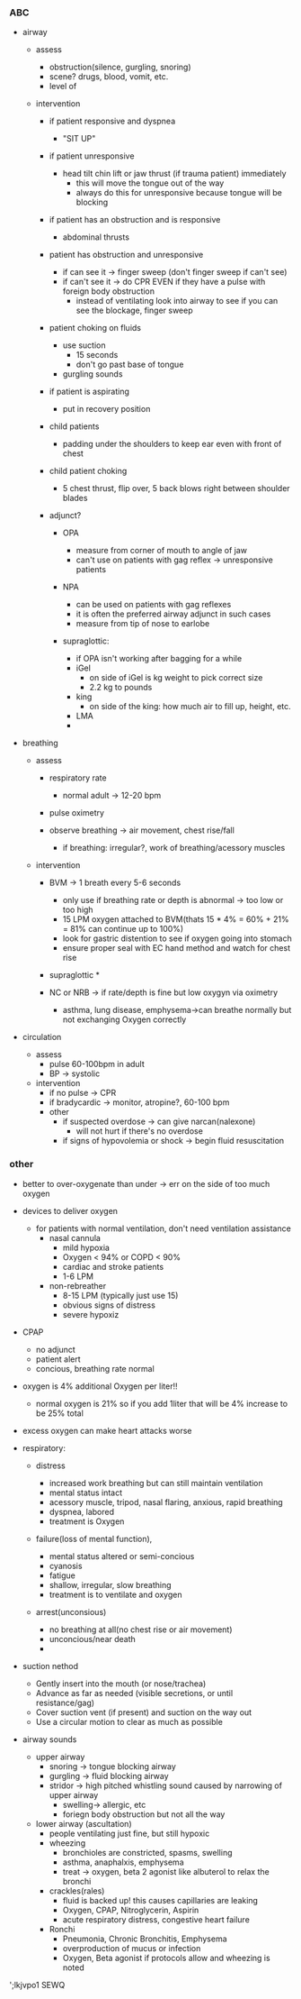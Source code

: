 ### ABC

* airway
    * assess
        * obstruction(silence, gurgling, snoring)
        * scene?  drugs, blood, vomit, etc.
        * level of 


    * intervention
        * if patient responsive and dyspnea
            * "SIT UP"
        * if patient unresponsive 
            * head tilt chin lift or jaw thrust (if trauma patient) immediately 
                * this will move the tongue out of the way
                * always do this for unresponsive because tongue will be blocking

        * if patient has an obstruction and is responsive
            * abdominal thrusts

        * patient has obstruction and unresponsive
            * if can see it -> finger sweep (don't finger sweep if can't see)
            * if can't see it -> do CPR EVEN if they have a pulse with foreign body obstruction
                * instead of ventilating look into airway to see if you can see the blockage, finger sweep

        * patient choking on fluids
            * use suction
                * 15 seconds
                * don't go past base of tongue
            * gurgling sounds 
        * if patient is aspirating
            * put in recovery position
                
        * child patients
            * padding under the shoulders to keep ear even with front of chest
        * child patient choking
            * 5 chest thrust, flip over, 5 back blows right between shoulder blades
        * adjunct?
            * OPA
                * measure from corner of mouth to angle of jaw
                * can't use on patients with gag reflex -> unresponsive patients
            * NPA
                * can be used on patients with gag reflexes
                * it is often the preferred airway adjunct in such cases
                * measure from tip of nose to earlobe

            * supraglottic: 
                * if OPA isn't working after bagging for a while
                * iGel
                    * on side of iGel is kg weight to pick correct size
                    * 2.2 kg to pounds
                * king
                    * on side of the king: how much air to fill up, height, etc.
                * LMA
                * 
            

* breathing
    * assess
        * respiratory rate
            * normal adult -> 12-20 bpm

        * pulse oximetry
        * observe breathing -> air movement, chest rise/fall
            * if breathing: irregular?, work of breathing/acessory muscles 

    * intervention
        * BVM -> 1 breath every 5-6 seconds
            * only use if breathing rate or depth is abnormal -> too low or too high
            * 15 LPM oxygen attached to BVM(thats 15 * 4% = 60% + 21% = 81% can continue up to 100%)
            * look for gastric distention to see if oxygen going into stomach
            * ensure proper seal with EC hand method and watch for chest rise

        * supraglottic 
            * 
        * NC or NRB -> if rate/depth is fine but low oxygyn via oximetry 
            * asthma, lung disease, emphysema->can breathe normally but not exchanging Oxygen correctly

* circulation
    * assess 
        * pulse 60-100bpm in adult
        * BP -> systolic
    * intervention
        * if no pulse -> CPR
        * if bradycardic -> monitor, atropine?, 60-100 bpm
        * other
            * if suspected overdose -> can give narcan(nalexone)
                * will not hurt if there's no overdose
            * if signs of hypovolemia or shock -> begin fluid resuscitation

### other
* better to over-oxygenate than under -> err on the side of too much oxygen

* devices to deliver oxygen
    * for patients with normal ventilation, don't need ventilation assistance
        * nasal cannula
            * mild hypoxia
            * Oxygen < 94% or COPD < 90%
            * cardiac and stroke patients
            * 1-6 LPM
        * non-rebreather
            * 8-15 LPM (typically just use 15)
            * obvious signs of distress 
            * severe hypoxiz

* CPAP
    * no adjunct
    * patient alert
    * concious, breathing rate normal


* oxygen is 4% additional Oxygen per liter!!
    * normal oxygen is 21% so if you add 1liter that will be 4% increase to be 25% total

* excess oxygen can make heart attacks worse


* respiratory:
    * distress
        * increased work breathing but can still maintain ventilation
        * mental status intact
        * acessory muscle, tripod, nasal flaring, anxious, rapid breathing
        * dyspnea, labored
        * treatment is Oxygen

    * failure(loss of mental function), 
        * mental status altered or semi-concious
        * cyanosis
        * fatigue
        * shallow, irregular, slow breathing
        * treatment is to ventilate and oxygen
        
    * arrest(unconsious)
        * no breathing at all(no chest rise or air movement)
        * unconcious/near death
        * 

* suction nethod
    * Gently insert into the mouth (or nose/trachea)
    * Advance as far as needed (visible secretions, or until resistance/gag)
    * Cover suction vent (if present) and suction on the way out
    * Use a circular motion to clear as much as possible

* airway sounds
    * upper airway
        * snoring -> tongue blocking airway
        * gurgling -> fluid blocking airway
        * stridor -> high pitched whistling sound caused by narrowing of upper airway
            * swelling-> allergic, etc
            * foriegn body obstruction but not all the way
    * lower airway (ascultation)
        * people ventilating just fine, but still hypoxic
        * wheezing 
            * bronchioles are constricted, spasms, swelling
            * asthma, anaphalxis, emphysema
            * treat -> oxygen, beta 2 agonist like albuterol to relax the bronchi
        * crackles(rales)
            * fluid is backed up! this causes capillaries are leaking 
            * Oxygen, CPAP, Nitroglycerin, Aspirin
            * acute respiratory distress, congestive heart failure
        * Ronchi
            * Pneumonia, Chronic Bronchitis, Emphysema
            * overproduction of mucus or infection
            * Oxygen, Beta agonist if protocols allow and wheezing is noted
    




';lkjvpo1   SEWQ